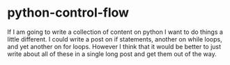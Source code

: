 # python-control-flow

If I am going to write a collection of content on python I want to do things a little different. I could write a post on if statements, another on while loops, and yet another on for loops. However I think that it would be better to just write about all of these in a single long post and get them out of the way.